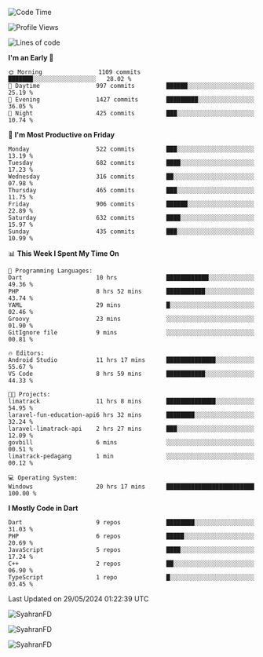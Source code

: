 <!--START_SECTION:waka-->
![Code Time](http://img.shields.io/badge/Code%20Time-307%20hrs%2020%20mins-blue)

![Profile Views](http://img.shields.io/badge/Profile%20Views-1-blue)

![Lines of code](https://img.shields.io/badge/From%20Hello%20World%20I%27ve%20Written-1.8%20million%20lines%20of%20code-blue)

**I'm an Early 🐤** 

```text
🌞 Morning                1109 commits        ███████░░░░░░░░░░░░░░░░░░   28.02 % 
🌆 Daytime                997 commits         ██████░░░░░░░░░░░░░░░░░░░   25.19 % 
🌃 Evening                1427 commits        █████████░░░░░░░░░░░░░░░░   36.05 % 
🌙 Night                  425 commits         ███░░░░░░░░░░░░░░░░░░░░░░   10.74 % 
```
📅 **I'm Most Productive on Friday** 

```text
Monday                   522 commits         ███░░░░░░░░░░░░░░░░░░░░░░   13.19 % 
Tuesday                  682 commits         ████░░░░░░░░░░░░░░░░░░░░░   17.23 % 
Wednesday                316 commits         ██░░░░░░░░░░░░░░░░░░░░░░░   07.98 % 
Thursday                 465 commits         ███░░░░░░░░░░░░░░░░░░░░░░   11.75 % 
Friday                   906 commits         ██████░░░░░░░░░░░░░░░░░░░   22.89 % 
Saturday                 632 commits         ████░░░░░░░░░░░░░░░░░░░░░   15.97 % 
Sunday                   435 commits         ███░░░░░░░░░░░░░░░░░░░░░░   10.99 % 
```


📊 **This Week I Spent My Time On** 

```text
💬 Programming Languages: 
Dart                     10 hrs              ████████████░░░░░░░░░░░░░   49.36 % 
PHP                      8 hrs 52 mins       ███████████░░░░░░░░░░░░░░   43.74 % 
YAML                     29 mins             █░░░░░░░░░░░░░░░░░░░░░░░░   02.46 % 
Groovy                   23 mins             ░░░░░░░░░░░░░░░░░░░░░░░░░   01.90 % 
GitIgnore file           9 mins              ░░░░░░░░░░░░░░░░░░░░░░░░░   00.81 % 

🔥 Editors: 
Android Studio           11 hrs 17 mins      ██████████████░░░░░░░░░░░   55.67 % 
VS Code                  8 hrs 59 mins       ███████████░░░░░░░░░░░░░░   44.33 % 

🐱‍💻 Projects: 
limatrack                11 hrs 8 mins       ██████████████░░░░░░░░░░░   54.95 % 
laravel-fun-education-api6 hrs 32 mins       ████████░░░░░░░░░░░░░░░░░   32.24 % 
laravel-limatrack-api    2 hrs 27 mins       ███░░░░░░░░░░░░░░░░░░░░░░   12.09 % 
govbill                  6 mins              ░░░░░░░░░░░░░░░░░░░░░░░░░   00.51 % 
limatrack-pedagang       1 min               ░░░░░░░░░░░░░░░░░░░░░░░░░   00.12 % 

💻 Operating System: 
Windows                  20 hrs 17 mins      █████████████████████████   100.00 % 
```

**I Mostly Code in Dart** 

```text
Dart                     9 repos             ████████░░░░░░░░░░░░░░░░░   31.03 % 
PHP                      6 repos             █████░░░░░░░░░░░░░░░░░░░░   20.69 % 
JavaScript               5 repos             ████░░░░░░░░░░░░░░░░░░░░░   17.24 % 
C++                      2 repos             ██░░░░░░░░░░░░░░░░░░░░░░░   06.90 % 
TypeScript               1 repo              █░░░░░░░░░░░░░░░░░░░░░░░░   03.45 % 
```




 Last Updated on 29/05/2024 01:22:39 UTC
<!--END_SECTION:waka-->

<p align="left">
  <img src="https://github-readme-stats.vercel.app/api/top-langs?username=SyahranFD&layout=donut&hide=C%2B%2B,CMake,css&show_icons=true&locale=en&&theme=blueberry" alt="SyahranFD" />
</p>

<p align="left">
  <img src="https://github-readme-stats.vercel.app/api?username=SyahranFD&show_icons=true&locale=en&theme=blueberry" alt="SyahranFD" />
</p>

<p align="left">
  <img src="https://streak-stats.demolab.com/?user=SyahranFD&theme=blueberry" alt="SyahranFD"/>
</p>
